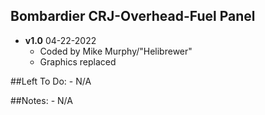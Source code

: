 ## Bombardier CRJ-Overhead-Fuel Panel
- **v1.0**  04-22-2022
    - Coded by Mike Murphy/"Helibrewer"
    - Graphics replaced

##Left To Do:
    - N/A
	
##Notes:
    - N/A